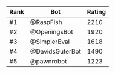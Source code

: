 Rank|Bot|Rating
---|---|---
#1|@RaspFish|2210
#2|@OpeningsBot|1920
#3|@SimplerEval|1618
#4|@DavidsGuterBot|1490
#5|@pawnrobot|1223
